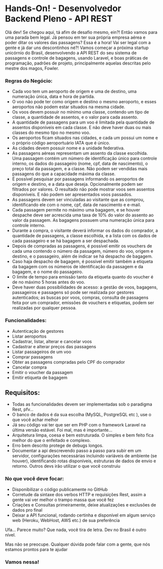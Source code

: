 # Hands-On! - Desenvolvedor Backend Pleno - API REST

Olá dev! Se chegou aqui, tá afim de desafio mesmo, ein?! Então vamos para
uma parada bem legal.
Já pensou em ter sua própria empresa aérea e poder ditar os valores das
passagens? Essa é a hora! Vai ser legal com a gente e já dar uns descontinhos
né?!
Vamos começar a próxima startup unicórnio do Brasil, desenvolvendo a API
REST do seu sistema de passagens e controle de bagagens, usando Laravel, e
boas práticas de programação, padrões de projeto, principalmente aquelas
descritas pelo mestre dos magos, Fowler.

### Regras do Negócio:

- Cada voo tem um aeroporto de origem e uma de destino, uma numeração única, data e hora de partida.
- O voo não pode ter como origem e destino o mesmo aeroporto, e esses aeroportos não podem estar situados na mesma cidade.
- Os voos devem possuir no mínimo uma classe, contendo um tipo de classe, a quantidade de assentos, e o valor para cada assento.
- A quantidade de passagens para um voo é limitada pela quantidade de assentos disponíveis em cada classe. E não deve haver duas ou mais classes do mesmo tipo no mesmo voo.
- Os aeroportos ficam situados nas cidades, e cada um possui um nome e o próprio código aeroportuário IATA que é único.
- As cidades devem possuir nome e a unidade federativa.
- As passagens aéreas representam um assento da classe escolhida. Uma passagem contém um número de identificação único para controle interno, os dados do passageiro (nome, cpf, data de nascimento), o preço total da passagem, e a classe. Não podem ser vendidas mais passagens do que a capacidade máxima da classe.
- É possível pesquisar por passagens informando os aeroportos de origem e destino, e a data que deseja. Opcionalmente podem ser filtrados por valores. O resultado não pode mostrar voos sem assentos disponíveis. E não podem ser apresentados voos passados.
- As passagens devem ser vinculadas ao visitante que as comprou, identificando ele com o nome, cpf, data de nascimento e e-mail.
- Cada passagem permite no máximo uma bagagem, e se houver despache deve ser acrescida uma taxa de 10% do valor do assento ao valor da passagem. As bagagens possuem uma numeração única para controle interno.
- Durante a compra, o visitante deverá informar os dados do comprador, a quantidade de passagens, a classe escolhida, e a lista com os dados de cada passageiro e se há bagagem a ser despachada.
- Depois de compradas as passagens, é possível emitir os vouchers de cada uma contendo o número da passagem, número do voo, origem e destino, e o passageiro, além de indicar se há despacho de bagagem.
- Caso haja despacho de bagagem, é possível emitir também a etiqueta da bagagem com os números de identificação da passagem e da bagagem, e o nome do passageiro.
- O limite de tempo para emissão tanto da etiqueta quanto do voucher é de no máximo 5 horas antes do voo.
- Deve haver duas possibilidades de acesso: a gestão de voos, bagagens, passageiros e passagens só pode ser realizada por gestores autenticados; as buscas por voos, compras, consulta de passagens feita por um comprador, emissões de vouchers e etiquetas, podem ser realizadas por qualquer pessoa.

### Funcionalidades:

- Autenticação de gestores
- Listar aeroportos
- Cadastrar, listar, alterar e cancelar voos
- Cadastrar e alterar preços das passagens
- Listar passageiros de um voo
- Comprar passagens
- Obter as passagens compradas pelo CPF do comprador
- Cancelar compra
- Emitir o voucher da passagem
- Emitir etiqueta de bagagem

## Requisitos:

- Todas as funcionalidades devem ser implementadas sob o paradigma Rest, pfv…
- O banco de dados é da sua escolha (MySQL, PostgreSQL etc ), use o que você achar melhor
- Já seu código vai ter que ser em PHP com o framework Laravel na última versão estável. Foi mal, mas é importante...
- Arquitetura limpa, coesa e bem estruturada. O simples e bem feito fica melhor do que o enfeitado e complexo.
- Erro bem descrito protege de debugs longos.
- Documentar a api descrevendo passo a passo para subir em um servidor, configurações necessárias incluindo variáveis de ambiente (se houver), identificando rotas disponíveis, estruturas de dados de envio e retorno. Outros devs irão utilizar o que você construiu

### No que você deve focar:

- Disponibilizar o código publicamente no GitHub
- Corretude da sintaxe dos verbos HTTP e requisições Rest, assim a gente vai ver melhor o trampo massa que você fez
- Criações e Consultas primeiramente, deixe atualizações e exclusões de dados pro final
- Deixar a API funcional, rodando certinha e disponível em algum serviço web (Heroku, WebHost, AWS etc.) de sua preferência

Ufa… Parece muito? Que nada, você tira de letra. Dev no Brasil é outro nível.

Mas não se preocupe. Qualquer dúvida pode falar com a gente, que nós estamos prontos para te ajudar

### Vamos nessa!
